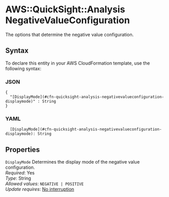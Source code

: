 # AWS::QuickSight::Analysis NegativeValueConfiguration<a name="aws-properties-quicksight-analysis-negativevalueconfiguration"></a>

The options that determine the negative value configuration\.

## Syntax<a name="aws-properties-quicksight-analysis-negativevalueconfiguration-syntax"></a>

To declare this entity in your AWS CloudFormation template, use the following syntax:

### JSON<a name="aws-properties-quicksight-analysis-negativevalueconfiguration-syntax.json"></a>

```
{
  "[DisplayMode](#cfn-quicksight-analysis-negativevalueconfiguration-displaymode)" : String
}
```

### YAML<a name="aws-properties-quicksight-analysis-negativevalueconfiguration-syntax.yaml"></a>

```
  [DisplayMode](#cfn-quicksight-analysis-negativevalueconfiguration-displaymode): String
```

## Properties<a name="aws-properties-quicksight-analysis-negativevalueconfiguration-properties"></a>

`DisplayMode` <a name="cfn-quicksight-analysis-negativevalueconfiguration-displaymode"></a>
Determines the display mode of the negative value configuration\.  
_Required_: Yes  
_Type_: String  
_Allowed values_: `NEGATIVE | POSITIVE`  
_Update requires_: [No interruption](https://docs.aws.amazon.com/AWSCloudFormation/latest/UserGuide/using-cfn-updating-stacks-update-behaviors.html#update-no-interrupt)
